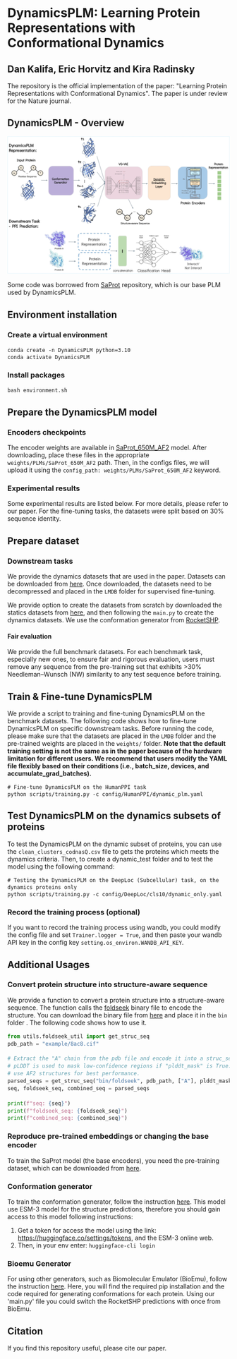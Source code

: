 # DynamicsPLM: Learning Protein Representations with Conformational Dynamics
## Dan Kalifa, Eric Horvitz and Kira Radinsky

The repository is the official implementation of the paper: "Learning Protein Representations with Conformational Dynamics".
The paper is under review for the Nature journal.

## DynamicsPLM - Overview
![](figures/DynamicsPLM.jpg)

Some code was borrowed from [SaProt](https://github.com/westlake-repl/SaProt) repository, which is our base PLM used by DynamicsPLM. 

## Environment installation
### Create a virtual environment
```
conda create -n DynamicsPLM python=3.10
conda activate DynamicsPLM
```
### Install packages
```
bash environment.sh  
```

## Prepare the DynamicsPLM model
### Encoders checkpoints
The encoder weights are available in [SaProt_650M_AF2](https://huggingface.co/westlake-repl/SaProt_650M_AF2) model.
After downloading, place these files in the appropriate `weights/PLMs/SaProt_650M_AF2` path.
Then, in the configs files, we will upload it using the `config_path: weights/PLMs/SaProt_650M_AF2` keyword.

### Experimental results
Some experimental results are listed below. For more details, please refer to our paper. For the fine-tuning tasks, the datasets were split based on 30% sequence identity.

## Prepare dataset
### Downstream tasks
We provide the dynamics datasets that are used in the paper. Datasets can be downloaded from 
[here](https://drive.google.com/file/d/1TmRG1yrP3oJQEEj8jlgpeI8dfH_GoUvm/view?usp=sharing).
Once downloaded, the datasets need to be decompressed and placed in the `LMDB` folder for supervised fine-tuning.

We provide option to create the datasets from scratch by downloaded the statics datasets from 
[here](https://drive.google.com/drive/folders/11dNGqPYfLE3M-Mbh4U7IQpuHxJpuRr4g?usp=sharing), and then following the `main.py` to create the dynamics datasets.
We use the conformation generator from [RocketSHP](https://github.com/samsledje/RocketSHP/tree/main).

#### Fair evaluation 
We provide the full benchmark datasets. For each benchmark task, especially new ones, to ensure fair and rigorous evaluation, users must remove any sequence from the pre-training set that exhibits >30% Needleman–Wunsch (NW) similarity to any test sequence before training.

## Train & Fine-tune DynamicsPLM
We provide a script to training and fine-tuning DynamicsPLM on the benchmark datasets. The following code shows how to fine-tune DynamicsPLM on specific
downstream tasks. Before running the code, please make sure that the datasets are placed in the `LMDB` folder and the
pre-trained weights are placed in the `weights/` folder.
**Note that the default training setting is not the same as in the paper because of the hardware limitation for different users. We recommend that users modify the YAML file flexibly based on their conditions (i.e., batch_size, devices, and accumulate_grad_batches).**

```
# Fine-tune DynamicsPLM on the HumanPPI task
python scripts/training.py -c config/HumanPPI/dynamic_plm.yaml
```


## Test DynamicsPLM on the dynamics subsets of proteins
To test the DynamicsPLM on the dynamic subset of proteins, you can use the `clean_clusters_codnasQ.csv` file to gets the proteins which meets the dynamics criteria.
Then, to create a dynamic_test folder and to test the model using the following command:

```
# Testing the DynamicsPLM on the DeepLoc (Subcellular) task, on the dynamics proteins only
python scripts/training.py -c config/DeepLoc/cls10/dynamic_only.yaml
```


### Record the training process (optional)
If you want to record the training process using wandb, you could modify the config file and set `Trainer.logger = True`, and then paste your wandb API key in the config key `setting.os_environ.WANDB_API_KEY`.


## Additional Usages

### Convert protein structure into structure-aware sequence
We provide a function to convert a protein structure into a structure-aware sequence. The function calls the 
[foldseek](https://github.com/steineggerlab/foldseek) 
binary file to encode the structure. You can download the binary file from [here](https://drive.google.com/file/d/1B_9t3n_nlj8Y3Kpc_mMjtMdY0OPYa7Re/view?usp=sharing) and place it in the `bin` folder
. The following code shows how to use it.
```python
from utils.foldseek_util import get_struc_seq
pdb_path = "example/8ac8.cif"

# Extract the "A" chain from the pdb file and encode it into a struc_seq
# pLDDT is used to mask low-confidence regions if "plddt_mask" is True. Please set it to True when
# use AF2 structures for best performance.
parsed_seqs = get_struc_seq("bin/foldseek", pdb_path, ["A"], plddt_mask=False)["A"]
seq, foldseek_seq, combined_seq = parsed_seqs

print(f"seq: {seq}")
print(f"foldseek_seq: {foldseek_seq}")
print(f"combined_seq: {combined_seq}")
```

### Reproduce pre-trained embeddings or changing the base encoder
To train the SaProt model (the base encoders), you need the pre-training dataset, which can be downloaded from
[here](https://huggingface.co/datasets/westlake-repl/AF2_UniRef50).

### Conformation generator
To train the conformation generator, follow the instruction [here](https://github.com/samsledje/RocketSHP/tree/main).
This model use ESM-3 model for the structure predictions, therefore you should gain access to this model following instructions:

1) Get a token for access the model using the link: https://huggingface.co/settings/tokens, and the ESM-3 online web.
2) Then, in your env enter: `huggingface-cli login`

### Bioemu Generator
For using other generators, such as Biomolecular Emulator (BioEmu), follow  the instruction [here](https://github.com/microsoft/bioemu).
Here, you will find the required pip installation and the code required for generating conformations for each protein.
Using our 'main.py' file you could switch the RocketSHP predictions with once from BioEmu.

## Citation
If you find this repository useful, please cite our paper.
